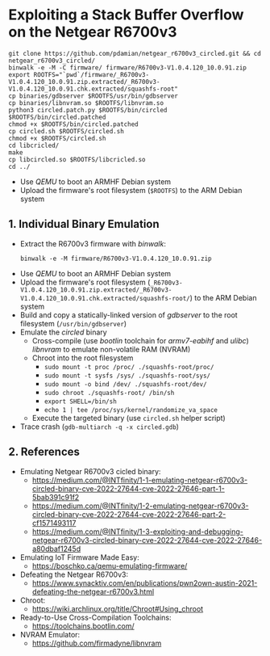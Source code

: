 # Exploiting a Stack Buffer Overflow on the Netgear R6700v3
```
git clone https://github.com/pdamian/netgear_r6700v3_circled.git && cd netgear_r6700v3_circled/
binwalk -e -M -C firmware/ firmware/R6700v3-V1.0.4.120_10.0.91.zip
export ROOTFS="`pwd`/firmware/_R6700v3-V1.0.4.120_10.0.91.zip.extracted/_R6700v3-V1.0.4.120_10.0.91.chk.extracted/squashfs-root"
cp binaries/gdbserver $ROOTFS/usr/bin/gdbserver
cp binaries/libnvram.so $ROOTFS/libnvram.so
python3 circled.patch.py $ROOTFS/bin/circled $ROOTFS/bin/circled.patched
chmod +x $ROOTFS/bin/circled.patched
cp circled.sh $ROOTFS/circled.sh
chmod +x $ROOTFS/circled.sh
cd libcricled/
make
cp libcircled.so $ROOTFS/libcricled.so
cd ../
```
- Use *QEMU* to boot an ARMHF Debian system
- Upload the firmware's root filesystem (`$ROOTFS`) to the ARM Debian system
## 1. Individual Binary Emulation
- Extract the R6700v3 firmware with *binwalk*:
  ```
  binwalk -e -M firmware/R6700v3-V1.0.4.120_10.0.91.zip
  ```
- Use *QEMU* to boot an ARMHF Debian system
- Upload the firmware's root filesystem (`_R6700v3-V1.0.4.120_10.0.91.zip.extracted/_R6700v3-V1.0.4.120_10.0.91.chk.extracted/squashfs-root/`) to the ARM Debian system
- Build and copy a statically-linked version of *gdbserver* to the root filesystem (`/usr/bin/gdbserver`)
- Emulate the *circled* binary
  - Cross-compile (use *bootlin* toolchain for *armv7-eabihf* and *ulibc*) *libnvram* to emulate non-volatile RAM (NVRAM)
  - Chroot into the root filesystem
    - `sudo mount -t proc /proc/ ./squashfs-root/proc/`
    - `sudo mount -t sysfs /sys/ ./squashfs-root/sys/`
    - `sudo mount -o bind /dev/ ./squashfs-root/dev/`
    - `sudo chroot ./squashfs-root/ /bin/sh`
    - `export SHELL=/bin/sh`
    - `echo 1 | tee /proc/sys/kernel/randomize_va_space`
  - Execute the targeted binary (use `circled.sh` helper script)
- Trace crash (`gdb-multiarch -q -x circled.gdb`)
## 2. References
- Emulating Netgear R6700v3 cicled binary:
  - https://medium.com/@INTfinity/1-1-emulating-netgear-r6700v3-circled-binary-cve-2022-27644-cve-2022-27646-part-1-5bab391c91f2
  - https://medium.com/@INTfinity/1-2-emulating-netgear-r6700v3-circled-binary-cve-2022-27644-cve-2022-27646-part-2-cf1571493117
  - https://medium.com/@INTfinity/1-3-exploiting-and-debugging-netgear-r6700v3-circled-binary-cve-2022-27644-cve-2022-27646-a80dbaf1245d
- Emulating IoT Firmware Made Easy:
  - https://boschko.ca/qemu-emulating-firmware/
- Defeating the Netgear R6700v3:
  - https://www.synacktiv.com/en/publications/pwn2own-austin-2021-defeating-the-netgear-r6700v3.html
- Chroot:
  - https://wiki.archlinux.org/title/Chroot#Using_chroot
- Ready-to-Use Cross-Compilation Toolchains:
  - https://toolchains.bootlin.com/
- NVRAM Emulator:
  - https://github.com/firmadyne/libnvram
